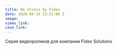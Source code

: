 ```yaml
---
title: No Stress by Fides
date: 2020-09-14 13:21:00 Z
image: 
vimeo_link: 
case_link: 
---
```


Серия видеороликов для компании Fides Solutions